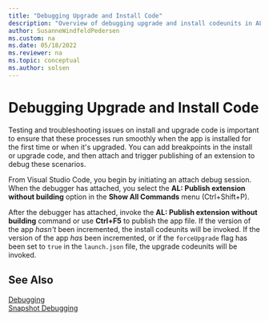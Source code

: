 ```yaml
---
title: "Debugging Upgrade and Install Code"
description: "Overview of debugging upgrade and install codeunits in AL for Business Central"
author: SusanneWindfeldPedersen
ms.custom: na
ms.date: 05/18/2022
ms.reviewer: na
ms.topic: conceptual
ms.author: solsen
---
```


# Debugging Upgrade and Install Code

Testing and troubleshooting issues on install and upgrade code is important to ensure that these processes run smoothly when the app is installed for the first time or when it's upgraded. You can add breakpoints in the install or upgrade code, and then attach and trigger publishing of an extension to debug these scenarios.

From Visual Studio Code, you begin by initiating an attach debug session. When the debugger has attached, you select the **AL: Publish extension without building** option in the **Show All Commands** menu (Ctrl+Shift+P).

After the debugger has attached, invoke the **AL: Publish extension without building** command or use **Ctrl+F5** to publish the app file. If the version of the app *hasn't* been incremented, the install codeunits will be invoked. If the version of the app *has* been incremented, or if the `forceUpgrade` flag has been set to `true` in the `launch.json` file, the upgrade codeunits will be invoked.

## See Also

[Debugging](devenv-debugging.md)  
[Snapshot Debugging](devenv-snapshot-debugging.md)